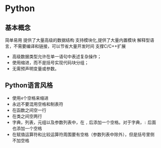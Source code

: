 # Python

## 基本概念

简单易用
提供了大量高级的数据结构
支持模块化,提供了大量内置模块
解释型语言，不需要编译和链接，可以节省大量开发时间
支撑C/C++扩展

- 高级数据类型允许在单一语句中表述复杂操作；
- 使用缩进，而不是括号实现代码块分组；
- 无需预声明变量或参数。

## Python语言风格

- 使用`4`个空格来缩进
- 永远不要混用空格和制表符
- 在函数之间空一行
- 在类之间空两行
- 字典，列表，元组以及参数列表中，在 `,` 后添加一个空格。对于字典，`:` 后面也添加一个空格
- 在赋值运算符和比较运算符周围要有空格（参数列表中除外），但是括号里侧不加空格
